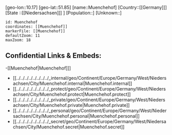 ﻿---
location: [51.85,10.17]
mapzoom: [7,12] 
mapmarker: city 
type: City
tags:
- geo/City


SpocWebEntityId: 32671
isDeleted: false
confidential: public

---
[geo-lon::10.17]
[geo-lat::51.85]
[name::Muenchehof]
[Country::[[Germany]]]
[State ::[[Niedersachsen]]] ]
[Population::]
[Unknown::]


```leaflet
id: Muenchehof
coordinates: [[Muenchehof]]
markerFile: [[Muenchehof]]
defaultZoom: 11 
maxZoom: 18
```


## Confidential Links & Embeds: 
-[[Muenchehof|Muenchehof]]] 
- [[../../../../../../../../_internal/geo/Continent/Europe/Germany/West/Niedersachsen/City/Muenchehof.internal|Muenchehof.internal]] 
- [[../../../../../../../../_protect/geo/Continent/Europe/Germany/West/Niedersachsen/City/Muenchehof.protect|Muenchehof.protect]] 
- [[../../../../../../../../_private/geo/Continent/Europe/Germany/West/Niedersachsen/City/Muenchehof.private|Muenchehof.private]] 
- [[../../../../../../../../_personal/geo/Continent/Europe/Germany/West/Niedersachsen/City/Muenchehof.personal|Muenchehof.personal]] 
- [[../../../../../../../../_secret/geo/Continent/Europe/Germany/West/Niedersachsen/City/Muenchehof.secret|Muenchehof.secret]] 
